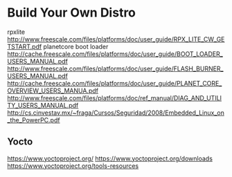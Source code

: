 Build Your Own Distro
=====================

<!--
-->

rpxlite
http://www.freescale.com/files/platforms/doc/user_guide/RPX_LITE_CW_GETSTART.pdf
planetcore boot loader
http://cache.freescale.com/files/platforms/doc/user_guide/BOOT_LOADER_USERS_MANUAL.pdf
http://www.freescale.com/files/platforms/doc/user_guide/FLASH_BURNER_USERS_MANUAL.pdf
http://cache.freescale.com/files/platforms/doc/user_guide/PLANET_CORE_OVERVIEW_USERS_MANUA.pdf
http://www.freescale.com/files/platforms/doc/ref_manual/DIAG_AND_UTILITY_USERS_MANUAL.pdf
http://cs.cinvestav.mx/~fraga/Cursos/Seguridad/2008/Embedded_Linux_on_the_PowerPC.pdf

Yocto
-----

https://www.yoctoproject.org/
https://www.yoctoproject.org/downloads
https://www.yoctoproject.org/tools-resources


<!-- vim: set autoindent expandtab sw=4 syntax=markdown: -->
